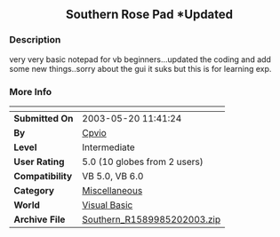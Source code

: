 ﻿<div align="center">

## Southern Rose Pad \*Updated


</div>

### Description

very very basic notepad for vb beginners...updated the coding and add some new things..sorry about the gui it suks but this is for learning exp.
 
### More Info
 


<span>             |<span>
---                |---
**Submitted On**   |2003-05-20 11:41:24
**By**             |[Cpvio](https://github.com/Planet-Source-Code/PSCIndex/blob/master/ByAuthor/cpvio.md)
**Level**          |Intermediate
**User Rating**    |5.0 (10 globes from 2 users)
**Compatibility**  |VB 5\.0, VB 6\.0
**Category**       |[Miscellaneous](https://github.com/Planet-Source-Code/PSCIndex/blob/master/ByCategory/miscellaneous__1-1.md)
**World**          |[Visual Basic](https://github.com/Planet-Source-Code/PSCIndex/blob/master/ByWorld/visual-basic.md)
**Archive File**   |[Southern\_R1589985202003\.zip](https://github.com/Planet-Source-Code/cpvio-southern-rose-pad-updated__1-45595/archive/master.zip)








